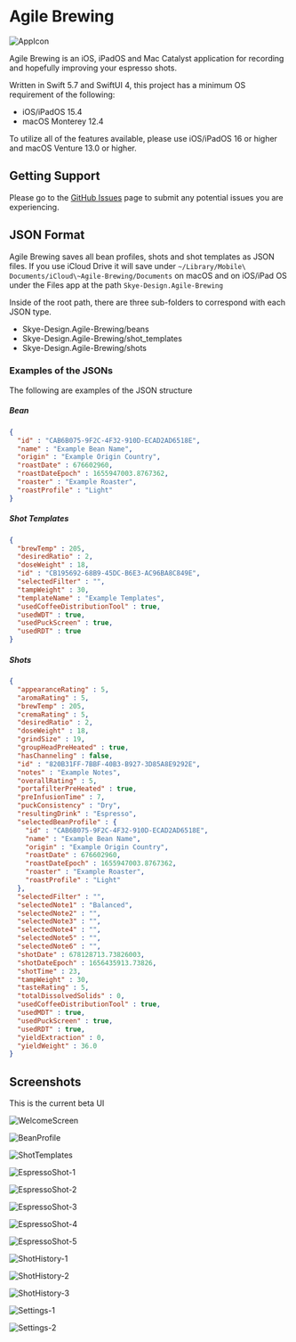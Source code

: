 # Agile Brewing
![AppIcon](/assets/AppIcon.png)

Agile Brewing is an iOS, iPadOS and Mac Catalyst application for recording and hopefully improving your espresso shots.

Written in Swift 5.7 and SwiftUI 4, this project has a minimum OS requirement of the following:
- iOS/iPadOS 15.4
- macOS Monterey 12.4

To utilize all of the features available, please use iOS/iPadOS 16 or higher and macOS Venture 13.0 or higher.

## Getting Support
Please go to the [GitHub Issues](https://github.com/erikng/Agile-Brewing-Issues/issues) page to submit any potential issues you are experiencing.

## JSON Format
Agile Brewing saves all bean profiles, shots and shot templates as JSON files. If you use iCloud Drive it will save under `~/Library/Mobile\ Documents/iCloud\~Agile-Brewing/Documents` on macOS and on iOS/iPad OS under the Files app at the path `Skye-Design.Agile-Brewing`

Inside of the root path, there are three sub-folders to correspond with each JSON type.
- Skye-Design.Agile-Brewing/beans
- Skye-Design.Agile-Brewing/shot_templates
- Skye-Design.Agile-Brewing/shots

### Examples of the JSONs
The following are examples of the JSON structure

##### Bean
```json
{
  "id" : "CAB6B075-9F2C-4F32-910D-ECAD2AD6518E",
  "name" : "Example Bean Name",
  "origin" : "Example Origin Country",
  "roastDate" : 676602960,
  "roastDateEpoch" : 1655947003.8767362,
  "roaster" : "Example Roaster",
  "roastProfile" : "Light"
}
```

##### Shot Templates
```json
{
  "brewTemp" : 205,
  "desiredRatio" : 2,
  "doseWeight" : 18,
  "id" : "CB195692-68B9-45DC-B6E3-AC96BA8C849E",
  "selectedFilter" : "",
  "tampWeight" : 30,
  "templateName" : "Example Templates",
  "usedCoffeeDistributionTool" : true,
  "usedWDT" : true,
  "usedPuckScreen" : true,
  "usedRDT" : true
}
```

##### Shots
```json
{
  "appearanceRating" : 5,
  "aromaRating" : 5,
  "brewTemp" : 205,
  "cremaRating" : 5,
  "desiredRatio" : 2,
  "doseWeight" : 18,
  "grindSize" : 19,
  "groupHeadPreHeated" : true,
  "hasChanneling" : false,
  "id" : "820B31FF-7BBF-40B3-B927-3D85A8E9292E",
  "notes" : "Example Notes",
  "overallRating" : 5,
  "portafilterPreHeated" : true,
  "preInfusionTime" : 7,
  "puckConsistency" : "Dry",
  "resultingDrink" : "Espresso",
  "selectedBeanProfile" : {
    "id" : "CAB6B075-9F2C-4F32-910D-ECAD2AD6518E",
    "name" : "Example Bean Name",
    "origin" : "Example Origin Country",
    "roastDate" : 676602960,
    "roastDateEpoch" : 1655947003.8767362,
    "roaster" : "Example Roaster",
    "roastProfile" : "Light"
  },
  "selectedFilter" : "",
  "selectedNote1" : "Balanced",
  "selectedNote2" : "",
  "selectedNote3" : "",
  "selectedNote4" : "",
  "selectedNote5" : "",
  "selectedNote6" : "",
  "shotDate" : 678128713.73826003,
  "shotDateEpoch" : 1656435913.73826,
  "shotTime" : 23,
  "tampWeight" : 30,
  "tasteRating" : 5,
  "totalDissolvedSolids" : 0,
  "usedCoffeeDistributionTool" : true,
  "usedMDT" : true,
  "usedPuckScreen" : true,
  "usedRDT" : true,
  "yieldExtraction" : 0,
  "yieldWeight" : 36.0
}
```

## Screenshots
This is the current beta UI

![WelcomeScreen](/assets/WelcomeScreen.png)

![BeanProfile](/assets/BeanProfile.png)

![ShotTemplates](/assets/ShotTemplates.png)

![EspressoShot-1](/assets/EspressoShot-1.png)

![EspressoShot-2](/assets/EspressoShot-2.png)

![EspressoShot-3](/assets/EspressoShot-3.png)

![EspressoShot-4](/assets/EspressoShot-4.png)

![EspressoShot-5](/assets/EspressoShot-5.png)

![ShotHistory-1](/assets/ShotHistory-1.png)

![ShotHistory-2](/assets/ShotHistory-2.png)

![ShotHistory-3](/assets/ShotHistory-3.png)

![Settings-1](/assets/Settings-1.png)

![Settings-2](/assets/Settings-2.png)
